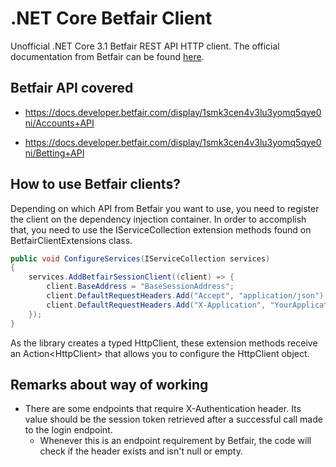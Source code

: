 # .NET Core Betfair Client

Unofficial .NET Core 3.1 Betfair REST API HTTP client. The official documentation from Betfair can be found [here](https://docs.developer.betfair.com/).

## Betfair API covered

- https://docs.developer.betfair.com/display/1smk3cen4v3lu3yomq5qye0ni/Accounts+API

- https://docs.developer.betfair.com/display/1smk3cen4v3lu3yomq5qye0ni/Betting+API

## How to use Betfair clients?

Depending on which API from Betfair you want to use, you need to register the client on the dependency injection container. In order to accomplish that, you need to use the IServiceCollection extension methods found on BetfairClientExtensions class.

```csharp
public void ConfigureServices(IServiceCollection services)
{
    services.AddBetfairSessionClient((client) => {
        client.BaseAddress = "BaseSessionAddress";
        client.DefaultRequestHeaders.Add("Accept", "application/json");
        client.DefaultRequestHeaders.Add("X-Application", "YourApplicationToken");
    });
}
```

As the library creates a typed HttpClient, these extension methods receive an Action\<HttpClient\> that allows you to configure the HttpClient object.

## Remarks about way of working

- There are some endpoints that require X-Authentication header. Its value should be the session token retrieved after a successful call made to the login endpoint.
  - Whenever this is an endpoint requirement by Betfair, the code will check if the header exists and isn't null or empty.